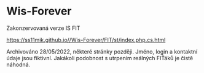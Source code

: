 # Wis-Forever
Zakonzervovaná verze IS FIT

https://ss11mik.github.io//Wis-Forever/FIT/st/index.php.cs.html

Archivováno 28/05/2022, některé stránky později.
Jméno, login a kontaktní údaje jsou fiktivní. Jakákoli podobnost s utrpením reálných FIŤáků je čistě náhodná.
